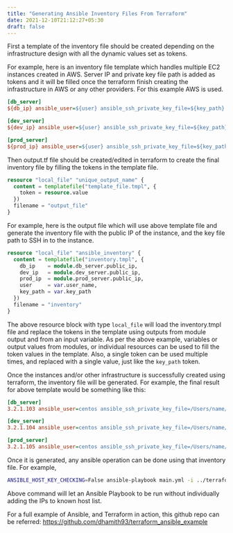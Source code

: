 ```yaml
---
title: "Generating Ansible Inventory Files From Terraform"
date: 2021-12-10T21:12:27+05:30
draft: false
---
```


First a template of the inventory file should be created depending on the infrastructure design with all the dynamic values set as tokens.

For example, here is an inventory file template which handles multiple EC2 instances created in AWS. Server IP and private key file path is added as tokens and it will be filled once the terraform finish creating the infrastructure in AWS or any other providers. For this example AWS is used.

```ini
[db_server]
${db_ip} ansible_user=${user} ansible_ssh_private_key_file=${key_path}

[dev_server]
${dev_ip} ansible_user=${user} ansible_ssh_private_key_file=${key_path}

[prod_server]
${prod_ip} ansible_user=${user} ansible_ssh_private_key_file=${key_path}
```

Then output.tf file should be created/edited in terraform to create the final inventory file by filling the tokens in the template file.

```tf
resource "local_file" "unique_output_name" {
  content = templatefile("template_file.tmpl", {
    token = resource.value
  })
  filename = "output_file"
}
```

For example, here is the output file which will use above template file and generate the inventory file with the public IP of the instance, and the key file path to SSH in to the instance.

```tf
resource "local_file" "ansible_inventory" {
  content = templatefile("inventory.tmpl", {
    db_ip    = module.db_server.public_ip,
    dev_ip   = module.dev_server.public_ip,
    prod_ip  = module.prod_server.public_ip,
    user     = var.user_name,
    key_path = var.key_path
  })
  filename = "inventory"
}
```

The above resource block with type `local_file` will load the inventory.tmpl file and replace the tokens in the template using outputs from module output and from an input variable. As per the above example, variables or output values from modules, or individual resources can be used to fill the token values in the template. Also, a single token can be used multiple times, and replaced with a single value, just like the `key_path` token.

Once the instances and/or other infrastructure is successfully created using terraform, the inventory file will be generated. For example, the final result for above template would be something like this:

```ini
[db_server]
3.2.1.103 ansible_user=centos ansible_ssh_private_key_file=/Users/name/.keys/user-us-east.cer

[dev_server]
3.2.1.104 ansible_user=centos ansible_ssh_private_key_file=/Users/name/.keys/user-us-east.cer

[prod_server]
3.2.1.105 ansible_user=centos ansible_ssh_private_key_file=/Users/name/.keys/user-us-east.cer
```

Once it is generated, any ansible operation can be done using that inventory file. For example,

```bash
ANSIBLE_HOST_KEY_CHECKING=False ansible-playbook main.yml -i ../terraform/inventory
```

Above command will let an Ansible Playbook to be run without individually adding the IPs to known host list.

For a full example of Ansible, and Terraform in action, this github repo can be referred: https://github.com/dhamith93/terraform_ansible_example

